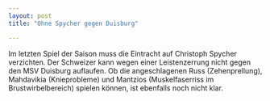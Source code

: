 ```yaml
---
layout: post
title: "Ohne Spycher gegen Duisburg"

---
```


Im letzten Spiel der Saison muss die Eintracht auf Christoph Spycher verzichten. Der Schweizer kann wegen einer Leistenzerrung nicht gegen den MSV Duisburg auflaufen. Ob die angeschlagenen Russ (Zehenprellung), Mahdavikia (Knieprobleme) und Mantzios (Muskelfaserriss im Brustwirbelbereich) spielen können, ist ebenfalls noch nicht klar.


